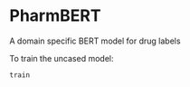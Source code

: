 # PharmBERT
A domain specific BERT model for drug labels


To train the uncased model:
```
train
```
